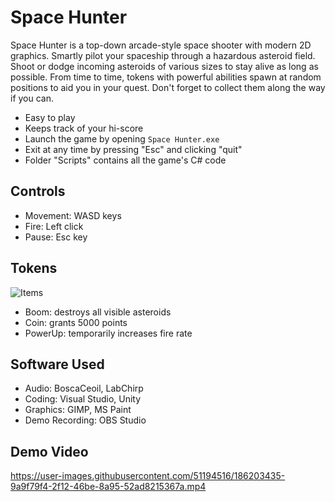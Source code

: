 # Space Hunter
Space Hunter is a top-down arcade-style space shooter with modern 2D graphics. Smartly pilot your spaceship through a hazardous asteroid field. Shoot or dodge incoming asteroids of various sizes to stay alive as long as possible. From time to time, tokens with powerful abilities spawn at random positions to aid you in your quest. Don't forget to collect them along the way if you can.

* Easy to play
* Keeps track of your hi-score
* Launch the game by opening ```Space Hunter.exe```
* Exit at any time by pressing "Esc" and clicking "quit"
* Folder "Scripts" contains all the game's C# code 

## Controls
* Movement: WASD keys
* Fire: Left click
* Pause: Esc key

## Tokens
![Items](https://user-images.githubusercontent.com/51194516/186130614-bc6177d2-1c6a-461c-afe4-c08171825dcf.png)
* Boom: destroys all visible asteroids
* Coin: grants 5000 points
* PowerUp: temporarily increases fire rate

## Software Used
* Audio: BoscaCeoil, LabChirp
* Coding: Visual Studio, Unity
* Graphics: GIMP, MS Paint
* Demo Recording: OBS Studio

## Demo Video
https://user-images.githubusercontent.com/51194516/186203435-9a9f79f4-2f12-46be-8a95-52ad8215367a.mp4
